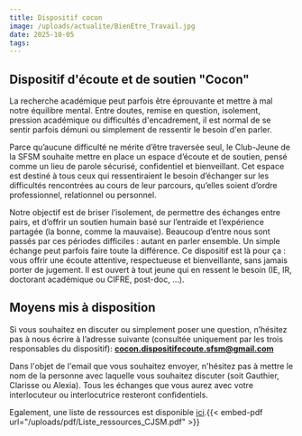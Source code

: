 ```yaml
---
title: Dispositif cocon
image: /uploads/actualite/BienEtre_Travail.jpg
date: 2025-10-05
tags: 
--- 
```


## Dispositif d'écoute et de soutien "Cocon"
La recherche académique peut parfois être éprouvante et mettre à mal notre équilibre mental. Entre doutes, remise en question, isolement, pression académique ou difficultés d'encadrement, il est normal de se sentir parfois démuni ou simplement de ressentir le besoin d'en parler.

Parce qu’aucune difficulté ne mérite d’être traversée seul, le Club-Jeune de la SFSM souhaite mettre en place un espace d’écoute et de soutien, pensé comme un lieu de parole sécurisé, confidentiel et bienveillant. Cet espace est destiné à tous ceux qui ressentiraient le besoin d’échanger sur les difficultés rencontrées au cours de leur parcours, qu’elles soient d’ordre professionnel, relationnel ou personnel.

Notre objectif est de briser l’isolement, de permettre des échanges entre pairs, et d’offrir un soutien humain basé sur l’entraide et l’expérience partagée (la bonne, comme la mauvaise). Beaucoup d’entre nous sont passés par ces périodes difficiles : autant en parler ensemble. Un simple échange peut parfois faire toute la différence. Ce dispositif est là pour ça : vous offrir une écoute attentive, respectueuse et bienveillante, sans jamais porter de jugement. Il est ouvert à tout jeune qui en ressent le besoin (IE, IR, doctorant académique ou CIFRE, post-doc, …).

## Moyens mis à disposition

Si vous souhaitez en discuter ou simplement poser une question, n’hésitez pas à nous écrire à l’adresse suivante (consultée uniquement par les trois responsables du dispositif): **cocon.dispositifecoute.sfsm@gmail.com**

Dans l'objet de l'email que vous souhaitez envoyer, n'hésitez pas à mettre le nom de la personne avec laquelle vous souhaitez discuter (soit Gauthier, Clarisse ou Alexia). Tous les échanges que vous aurez avec votre interlocuteur ou interlocutrice resteront confidentiels. 

Egalement, une liste de ressources est disponible [ici](/uploads/pdf/Liste_ressources_CJSM.pdf).{{< embed-pdf url="/uploads/pdf/Liste_ressources_CJSM.pdf" >}}

